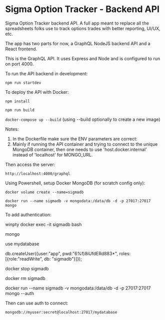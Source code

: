 # Sigma Option Tracker - Backend API

Sigma Option Tracker backend API. A full app meant to replace all the spreadsheets folks use to track options trades with better reporting, UI/UX, etc.

The app has two parts for now, a GraphQL NodeJS backend API and a React frontend.

This is the GraphQL API. It uses Express and Node and is configured to run on port 4000.

To run the API backend in development:

`npm run startdev`

To deploy the API with Docker:

`npm install`

`npm run build`

`docker-compose up --build` (using --build optionally to create a new image)

Notes:
1. In the Dockerfile make sure the ENV parameters are correct:
2. Mainly if running the API container and trying to connect to the unique MongoDB container, then one needs to use 'host.docker.internal' instead of 'localhost' for MONGO_URL.


Then access the server:

`http://localhost:4000/graphql`




Using Powershell, setup Docker MongoDB (for scratch config only):

`docker volume create --name=sigmadb`

`docker run --name sigmadb -v mongodata:/data/db -d -p 27017:27017 mongo`

To add authentication:

winpty docker exec -it sigmadb bash

mongo

use mydatabase

db.createUser({user:"app", pwd:"6%f)8iUfdERd883*", roles:[{role:"readWrite", db: "sigmadb"}]});

docker stop sigmadb

docker rm sigmadb

docker run --name sigmadb -v mongodata:/data/db -d -p 27017:27017 mongo --auth

Then can use auth to connect:

`mongodb://myuser:secret@localhost:27017/mydatabase`